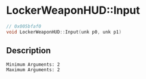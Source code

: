 # LockerWeaponHUD::Input
```c
// 0x005bfaf0
void LockerWeaponHUD::Input(unk p0, unk p1)
```
## Description
```
Minimum Arguments: 2
Maximum Arguments: 2
```
